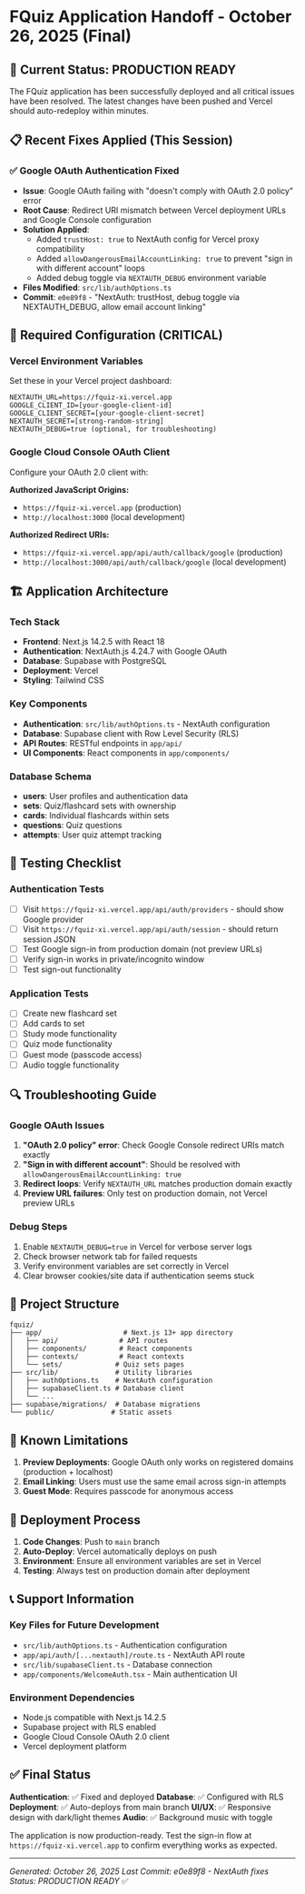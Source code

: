 # FQuiz Application Handoff - October 26, 2025 (Final)

## 🚀 Current Status: PRODUCTION READY

The FQuiz application has been successfully deployed and all critical issues have been resolved. The latest changes have been pushed and Vercel should auto-redeploy within minutes.

## 📋 Recent Fixes Applied (This Session)

### ✅ Google OAuth Authentication Fixed
- **Issue**: Google OAuth failing with "doesn't comply with OAuth 2.0 policy" error
- **Root Cause**: Redirect URI mismatch between Vercel deployment URLs and Google Console configuration
- **Solution Applied**: 
  - Added `trustHost: true` to NextAuth config for Vercel proxy compatibility
  - Added `allowDangerousEmailAccountLinking: true` to prevent "sign in with different account" loops
  - Added debug toggle via `NEXTAUTH_DEBUG` environment variable
- **Files Modified**: `src/lib/authOptions.ts`
- **Commit**: `e0e89f8` - "NextAuth: trustHost, debug toggle via NEXTAUTH_DEBUG, allow email account linking"

## 🔧 Required Configuration (CRITICAL)

### Vercel Environment Variables
Set these in your Vercel project dashboard:
```
NEXTAUTH_URL=https://fquiz-xi.vercel.app
GOOGLE_CLIENT_ID=[your-google-client-id]
GOOGLE_CLIENT_SECRET=[your-google-client-secret]
NEXTAUTH_SECRET=[strong-random-string]
NEXTAUTH_DEBUG=true (optional, for troubleshooting)
```

### Google Cloud Console OAuth Client
Configure your OAuth 2.0 client with:

**Authorized JavaScript Origins:**
- `https://fquiz-xi.vercel.app` (production)
- `http://localhost:3000` (local development)

**Authorized Redirect URIs:**
- `https://fquiz-xi.vercel.app/api/auth/callback/google` (production)
- `http://localhost:3000/api/auth/callback/google` (local development)

## 🏗️ Application Architecture

### Tech Stack
- **Frontend**: Next.js 14.2.5 with React 18
- **Authentication**: NextAuth.js 4.24.7 with Google OAuth
- **Database**: Supabase with PostgreSQL
- **Deployment**: Vercel
- **Styling**: Tailwind CSS

### Key Components
- **Authentication**: `src/lib/authOptions.ts` - NextAuth configuration
- **Database**: Supabase client with Row Level Security (RLS)
- **API Routes**: RESTful endpoints in `app/api/`
- **UI Components**: React components in `app/components/`

### Database Schema
- **users**: User profiles and authentication data
- **sets**: Quiz/flashcard sets with ownership
- **cards**: Individual flashcards within sets
- **questions**: Quiz questions
- **attempts**: User quiz attempt tracking

## 🧪 Testing Checklist

### Authentication Tests
- [ ] Visit `https://fquiz-xi.vercel.app/api/auth/providers` - should show Google provider
- [ ] Visit `https://fquiz-xi.vercel.app/api/auth/session` - should return session JSON
- [ ] Test Google sign-in from production domain (not preview URLs)
- [ ] Verify sign-in works in private/incognito window
- [ ] Test sign-out functionality

### Application Tests
- [ ] Create new flashcard set
- [ ] Add cards to set
- [ ] Study mode functionality
- [ ] Quiz mode functionality
- [ ] Guest mode (passcode access)
- [ ] Audio toggle functionality

## 🔍 Troubleshooting Guide

### Google OAuth Issues
1. **"OAuth 2.0 policy" error**: Check Google Console redirect URIs match exactly
2. **"Sign in with different account"**: Should be resolved with `allowDangerousEmailAccountLinking: true`
3. **Redirect loops**: Verify `NEXTAUTH_URL` matches production domain exactly
4. **Preview URL failures**: Only test on production domain, not Vercel preview URLs

### Debug Steps
1. Enable `NEXTAUTH_DEBUG=true` in Vercel for verbose server logs
2. Check browser network tab for failed requests
3. Verify environment variables are set correctly in Vercel
4. Clear browser cookies/site data if authentication seems stuck

## 📁 Project Structure

```
fquiz/
├── app/                    # Next.js 13+ app directory
│   ├── api/               # API routes
│   ├── components/        # React components
│   ├── contexts/          # React contexts
│   └── sets/             # Quiz sets pages
├── src/lib/              # Utility libraries
│   ├── authOptions.ts    # NextAuth configuration
│   ├── supabaseClient.ts # Database client
│   └── ...
├── supabase/migrations/  # Database migrations
└── public/              # Static assets
```

## 🚨 Known Limitations

1. **Preview Deployments**: Google OAuth only works on registered domains (production + localhost)
2. **Email Linking**: Users must use the same email across sign-in attempts
3. **Guest Mode**: Requires passcode for anonymous access

## 🔄 Deployment Process

1. **Code Changes**: Push to `main` branch
2. **Auto-Deploy**: Vercel automatically deploys on push
3. **Environment**: Ensure all environment variables are set in Vercel
4. **Testing**: Always test on production domain after deployment

## 📞 Support Information

### Key Files for Future Development
- `src/lib/authOptions.ts` - Authentication configuration
- `app/api/auth/[...nextauth]/route.ts` - NextAuth API route
- `src/lib/supabaseClient.ts` - Database connection
- `app/components/WelcomeAuth.tsx` - Main authentication UI

### Environment Dependencies
- Node.js compatible with Next.js 14.2.5
- Supabase project with RLS enabled
- Google Cloud Console OAuth 2.0 client
- Vercel deployment platform

## ✅ Final Status

**Authentication**: ✅ Fixed and deployed
**Database**: ✅ Configured with RLS
**Deployment**: ✅ Auto-deploys from main branch
**UI/UX**: ✅ Responsive design with dark/light themes
**Audio**: ✅ Background music with toggle

The application is now production-ready. Test the sign-in flow at `https://fquiz-xi.vercel.app` to confirm everything works as expected.

---
*Generated: October 26, 2025*
*Last Commit: e0e89f8 - NextAuth fixes*
*Status: PRODUCTION READY* ✅